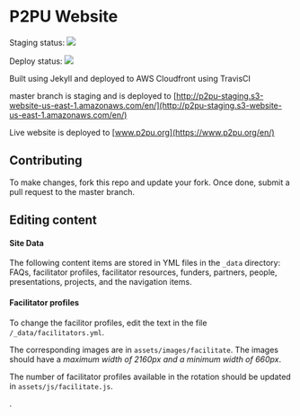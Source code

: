 # P2PU Website

Staging status: [![](https://travis-ci.org/p2pu/p2pu-website.svg)](https://travis-ci.org/p2pu/p2pu-website)

Deploy status: [![](https://travis-ci.org/p2pu/p2pu-website.svg?branch=release)](https://travis-ci.org/p2pu/p2pu-website)

Built using Jekyll and deployed to AWS Cloudfront using TravisCI

master branch is staging and is deployed to [http://p2pu-staging.s3-website-us-east-1.amazonaws.com/en/](http://p2pu-staging.s3-website-us-east-1.amazonaws.com/en/)

Live website is deployed to [www.p2pu.org](https://www.p2pu.org/en/)

## Contributing

To make changes, fork this repo and update your fork. Once done, submit a pull request to the master branch.

## Editing content

#### Site Data

The following content items are stored in YML files in the `_data` directory: FAQs, facilitator profiles, facilitator resources, funders, partners, people, presentations, projects, and the navigation items.


#### Facilitator profiles
To change the facilitor profiles, edit the text in the file `/_data/facilitators.yml`.

The corresponding images are in `assets/images/facilitate`. The images should have a *maximum width of 2160px and a minimum width of 660px*.

The number of facilitator profiles available in the rotation should be updated in `assets/js/facilitate.js`.

.

